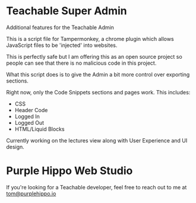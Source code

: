 # Teachable Super Admin

Additional features for the Teachable Admin

This is a script file for Tampermonkey, a chrome plugin which allows JavaScript files to be 'injected' into websites.

This is perfectly safe but I am offering this as an open source project so people can see that there is no malicious code in this project.

What this script does is to give the Admin a bit more control over exporting sections.

Right now, only the Code Snippets sections and pages work. This includes:

* CSS
* Header Code
* Logged In
* Logged Out
* HTML/Liquid Blocks

Currently working on the lectures view along with User Experience and UI design.

# Purple Hippo Web Studio
If you're looking for a Teachable developer, feel free to reach out to me at tom@purplehippo.io

